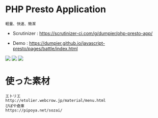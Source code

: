 # PHP Presto Application
```
軽量、快速、簡潔
```
- Scrutinizer : https://scrutinizer-ci.com/g/dumpier/php-presto-app/

- Demo : https://dumpier.github.io/javascript-presto/pages/battle/index.html


<img src=https://i.imgur.com/Cn5QNLv.gif>
<img src=https://i.imgur.com/QSwm8l8.gif>
<img src=https://i.imgur.com/pvSSxYF.gif>

# 使った素材
```
エトリエ
http://etolier.webcrow.jp/material/menu.html
ぴぽや倉庫
https://pipoya.net/sozai/
```
